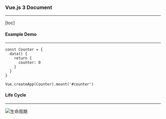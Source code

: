 ### Vue.js 3 Document

---

[toc]

#### Example Demo

---

```vue
const Counter = {
  data() {
    return {
      counter: 0
    }
  }
}

Vue.createApp(Counter).mount('#counter')
```



#### Life Cycle

---

![生命周期](/home/rookie/Pictures/lifecycle.png)


